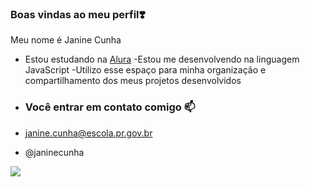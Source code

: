 ### Boas vindas ao meu perfil❣️

Meu nome é Janine Cunha  

- Estou estudando na [Alura](https://www.alura.com.br)
-Estou me desenvolvendo na linguagem JavaScript
-Utilizo esse espaço para minha organização e compartilhamento dos meus projetos desenvolvidos

- ### Você entrar em contato comigo 📫

- janine.cunha@escola.pr.gov.br
- @janinecunha


![](https://media.tenor.com/5kRRJRyUvEUAAAAC/hi-stitch.gif)
